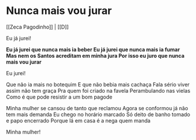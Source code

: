 # Nunca mais vou jurar

[[Zeca Pagodinho]] | [[D]]

Eu já jurei!

**Eu já jurei que nunca mais ia beber
Eu já jurei que nunca mais ia fumar
Mas nem os Santos acreditam em minha jura
Por isso eu juro que nunca mais vou jurar**

Eu jurei!

Que não ia mais no botequim
E que não bebia mais cachaça
Fala sério viver assim não tem graça
Pra quem foi criado na favela
Perambulando nas vielas
Como é que pode resistir a um bom pagode

Minha mulher se cansou de tanto que reclamou
Agora se conformou já não tem mais demanda
Eu chego no horário marcado
Só deito de banho tomado e papo encerrado
Porque lá em casa é a nega quem manda

Minha mulher!
